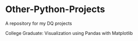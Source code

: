 # Other-Python-Projects
A repository for my DQ projects

College Graduate: Visualization using Pandas with Matplotlib
